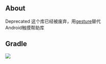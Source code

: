 ## About
Deprecated 这个库已经被废弃，用[gesture](https://github.com/zj565061763/gesture)替代<br>
Android触摸帮助库

## Gradle
[![](https://jitpack.io/v/zj565061763/touchhelper.svg)](https://jitpack.io/#zj565061763/touchhelper)
